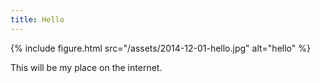 ```yaml
---
title: Hello
---
```


{% include figure.html src="/assets/2014-12-01-hello.jpg" alt="hello" %}

This will be my place on the internet.